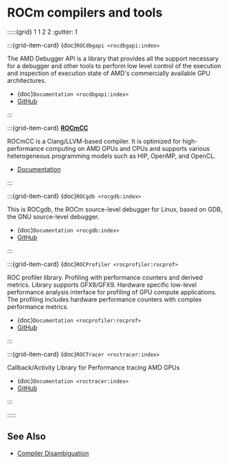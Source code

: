 # ROCm compilers and tools

:::::{grid} 1 1 2 2
:gutter: 1

:::{grid-item-card} {doc}`ROCdbgapi <rocdbgapi:index>`

The AMD Debugger API is a library that provides all the support necessary for a
debugger and other tools to perform low level control of the execution and
inspection of execution state of AMD's commercially available GPU architectures.
* {doc}`Documentation <rocdbgapi:index>`
* [GitHub](https://github.com/ROCm-Developer-Tools/ROCdbgapi/)

:::

:::{grid-item-card}
**[ROCmCC](../rocmcc/rocmcc.md)**

ROCmCC is a Clang/LLVM-based compiler. It is optimized for high-performance
computing on AMD GPUs and CPUs and supports various heterogeneous programming
models such as HIP, OpenMP, and OpenCL.

* [Documentation](../rocmcc/rocmcc.md)

:::

:::{grid-item-card} {doc}`ROCgdb <rocgdb:index>`

This is ROCgdb, the ROCm source-level debugger for Linux, based on GDB, the GNU source-level debugger.

* {doc}`Documentation <rocgdb:index>`
* [GitHub](https://github.com/ROCm-Developer-Tools/ROCgdb/)

:::

:::{grid-item-card} {doc}`ROCProfiler <rocprofiler:rocprof>`

ROC profiler library. Profiling with performance counters and derived metrics. Library supports GFX8/GFX9. Hardware specific low-level performance analysis interface for profiling of GPU compute applications. The profiling includes hardware performance counters with complex performance metrics.

* {doc}`Documentation <rocprofiler:rocprof>`
* [GitHub](https://github.com/ROCm-Developer-Tools/rocprofiler/)

:::

:::{grid-item-card} {doc}`ROCTracer <roctracer:index>`

Callback/Activity Library for Performance tracing AMD GPUs

* {doc}`Documentation <roctracer:index>`
* [GitHub](https://github.com/ROCm-Developer-Tools/roctracer)

:::

:::::

## See Also

* [Compiler Disambiguation](../../conceptual/compiler_disambiguation.md)
